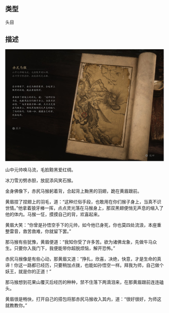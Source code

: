 
## 类型

头目

## 描述

![赤尻马猴](../../images/头目/赤尻马猴.jpg)

山中元帅唤马流，毛脸黥黑爱红绸。

冰刀雪刃劈赤胆，放屁添风笑石猴。

金身佛像下，赤尻马猴躬着背，合起背上黝黑的羽翅，跪在黄眉跟前。

黄眉捏了捏翅上的羽毛，道：“这种烂俗手段，也敢用在你们猴子身上，当真不识世情。”他拿着狼牙棒一挥，点点灵光落在马猴身上，那双黑翅便悄无声息的缩入了他的体内。马猴一怔，摸摸自己的背，欢喜起来。

黄眉大笑：“你曾是孙悟空手下的元帅，如今他已身死，你也莫四处流浪，本座重整雷音，救苦救难，你就留下罢。”

那马猴有些犹豫，黄眉便道：“我知你受了许多苦。欲为诸佛龙象，先做牛马众生。只要你入我门下，我便能带你超脱烦恼，解开恐怖。”

赤尻马猴像是有些心动，那黄眉又道：“挣扎，欣喜，决绝，快意，才是生命的真谛！你这一路都已经历，只要稍加点拨，也能如孙悟空一样。拜我为师，自己做个妖王，就是你的正道！”

那马猴想到花果山覆灭后经历的种种，禁不住落下两滴泪来，在那黄眉跟前连连磕头。

黄眉很是畅快，打开自己的搭包将那赤尻马猴收入其内，道：“很好很好，为师这就教教你。”


    